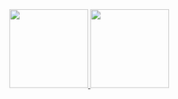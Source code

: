 <div align="left">
  <a href="https://github.com/eastwinds010">
  <img height="140em" src="https://github-readme-stats.vercel.app/api?username=eastwinds010&show_icons=true&theme=dracula&include_all_commits=true&count_private=true"/>
  <a href="https://github.com/eastwinds010">
  <img height="140em" src="https://github-readme-stats.vercel.app/api/top-langs/?username=eastwinds010&layout=compact&langs_count=7&theme=dracula"/>
</div>
